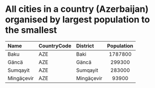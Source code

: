 # All cities in a country (Azerbaijan) organised by largest population to the smallest

| Name | CountryCode | District | Population |
| :--- | :--- | :--- | :---: |
|Baku|AZE|Baki|1787800|
|Gäncä|AZE|Gäncä|299300|
|Sumqayit|AZE|Sumqayit|283000|
|Mingäçevir|AZE|Mingäçevir|93900|
